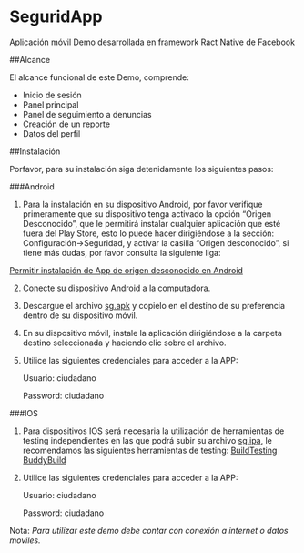 # SeguridApp

Aplicación móvil Demo desarrollada en framework Ract Native de Facebook

##Alcance

El alcance funcional de este Demo, comprende:
- Inicio de sesión
- Panel principal
- Panel de seguimiento a denuncias
- Creación de un reporte
- Datos del perfil


##Instalación

Porfavor, para su instalación siga detenidamente los siguientes pasos:

###Android

1. Para la instalación en su dispositivo Android, por favor verifique primeramente que su dispositivo tenga activado la opción “Origen Desconocido”, que le permitirá instalar cualquier aplicación que esté fuera del Play Store, esto lo puede hacer dirigiéndose a la sección: Configuración->Seguridad, y activar la casilla “Origen desconocido”, si tiene más dudas, por favor consulta la siguiente liga:


 [Permitir instalación de App de origen desconocido en Android](http://blog.uptodown.com/como-instalar-aplicaciones-en-android-sin-utilizar-google-play/)


2. Conecte su dispositivo Android a la computadora.

3. Descargue el archivo [sg.apk](https://coderobot.com.mx/sg.apk) y copielo en el destino de su preferencia dentro de su dispositivo móvil.

4. En su dispositivo móvil, instale la aplicación dirigiéndose a la carpeta destino seleccionada y haciendo clic sobre el archivo.

5. Utilice las siguientes credenciales para acceder a la APP:

   Usuario: ciudadano

   Password: ciudadano


###IOS

1. Para dispositivos IOS será necesaria la utilización de herramientas de testing independientes en las que podrá subir su archivo [sg.ipa](https://coderobot.com.mx/sg.ipa), le recomendamos las siguientes herramientas de testing:
[BuildTesting](http://www.buildtesting.com/)
[BuddyBuild](https://www.buddybuild.com/)


2. Utilice las siguientes credenciales para acceder a la APP:

   Usuario: ciudadano
   
   Password: ciudadano



Nota: *Para utilizar este demo debe contar con conexión a internet o datos moviles.*
